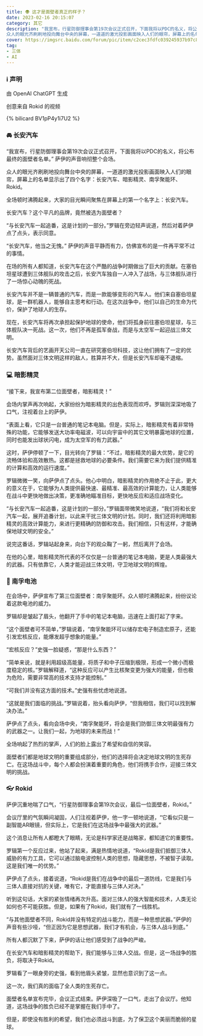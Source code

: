 ```yaml
---
title: 👽 这才是面壁者真正的样子？
date: 2023-02-16 20:15:07
category: 其它
description: "我宣布，行星防御理事会第19次会议正式召开，下面我将以PDC的名义，将公布最终的面壁者名单。” 萨伊的声音响彻整个会场。
众人的眼光齐刷刷地投向舞台中央的屏幕，一道道的激光投影画面映入人们的眼帘，屏幕上的名单显示出了四个名字：长安汽车、暗影精灵、南孚聚能环、Rokid。"
cover: https://imgsrc.baidu.com/forum/pic/item/c2cec3fdfc039245937b97c8c294a4c27c1e252e.jpg
tag:
- 三体
- AI
---
```


### ℹ️ 声明

由 OpenAI ChatGPT 生成

创意来自 Rokid 的视频

{% bilicard BV1pP4y1i7U2 %}

### 🚘 长安汽车

“我宣布，行星防御理事会第19次会议正式召开，下面我将以PDC的名义，将公布最终的面壁者名单。” 萨伊的声音响彻整个会场。

众人的眼光齐刷刷地投向舞台中央的屏幕，一道道的激光投影画面映入人们的眼帘，屏幕上的名单显示出了四个名字：长安汽车、暗影精灵、南孚聚能环、Rokid。

全场顿时沸腾起来，大家的目光瞬间聚焦在屏幕上的第一个名字上：长安汽车。

长安汽车？这个平凡的品牌，竟然被选为面壁者？

“与长安汽车一起追番，这是计划的一部分。”罗辑在旁边轻声说道，然后对着萨伊点了点头，表示同意。

“长安汽车，他当之无愧。” 萨伊的声音平静而有力，仿佛宣布的是一件再平常不过的事情。

在场的所有人都知道，长安汽车在这个严酷的战争时期做出了巨大的贡献。在塞伯坦星球遭到三体舰队的攻击之后，长安汽车独自一人冲入了战场，与三体舰队进行了一场惊心动魄的死战。

长安汽车并不是一辆普通的汽车，而是一款能够变形的汽车人。他们来自塞伯坦星球，是一群机器人，能够自主思考和行动。在这次战争中，他们以自己的生命为代价，保护了地球人的生存。

现在，长安汽车将再次承担起保护地球的使命，他们将孤身前往塞伯坦星球，与三体舰队决一死战。这一次，他们不再是孤军奋战，而是与太空军一起迎战三体文明。

长安汽车背后的艺画开天公司一直在研究塞伯坦科技，这让他们拥有了一定的优势。虽然面对三体文明这样的敌人，胜算并不大，但是长安汽车却毫不退缩。

### 💻 暗影精灵

“接下来，我宣布第二位面壁者，暗影精灵！”

会场内掌声再次响起，大家纷纷为暗影精灵的出色表现而欢呼。罗辑则深深地吸了口气，注视着台上的萨伊。

“表面上看，它只是一台普通的笔记本电脑。但是，实际上，暗影精灵有着非常特殊的功能，它能够发送大功率电磁波，可以向宇宙中的其它文明暴露地球的位置，同时也能发出球状闪电，成为太空军的有力武器。”

这时，萨伊停顿了一下，目光转向了罗辑：“不过，暗影精灵的最大优势，是它的流畅体验和高效散热。这都是拯救地球的必要条件。我们需要它来为我们提供精准的计算和高效的运行速度。”

罗辑微微一笑，向萨伊点了点头。他心中明白，暗影精灵的作用绝不止于此，更大的意义在于，它能够为人类提供最快速、最精准、最高效的计算能力，让人类能够在战斗中更快地做出决策，更准确地瞄准目标，更快地反应和适应战场变化。

“与长安汽车一起追番，这是计划的一部分。”罗辑面带微笑地说道，“我们将和长安汽车一起，展开追番计划，以此来干扰三体文明的计划。同时，我们还将利用暗影精灵的高效计算能力，来进行更精确的防御和攻击。我们相信，只有这样，才能确保地球文明的安全。”

说完这番话，罗辑站起身来，向台下的观众鞠了一躬，然后离开了会场。

在他的心里，暗影精灵所代表的不仅仅是一台普通的笔记本电脑，更是人类最强大的武器。只有依靠它，人类才能迎战三体文明，守卫地球文明的辉煌。

### 🔋 南孚电池

在会场中，萨伊宣布了第三位面壁者：南孚聚能环。众人顿时沸腾起来，纷纷议论着这款电池的威力。

罗辑却是皱起了眉头，他翻开了手中的笔记本电脑，迅速在上面打起了字来。

“这个面壁者可不简单，”罗辑说着，“南孚聚能环可以储存宏电子制造宏原子，还能引发宏核反应，能爆发超乎想象的能量。”

“宏核反应？”史强一脸疑惑，“那是什么东西？”

“简单来说，就是利用超级高能量，将质子和中子压缩到极限，形成一个微小而极度稳定的核。”罗辑解释道，“这种反应可以产生比核聚变更为强大的能量，但也极为危险，需要非常高的技术支持才能控制。”

“可我们并没有这方面的技术。”史强有些忧虑地说道。

“这就是我们面临的挑战。”罗辑说着，抬头看向萨伊，“但我相信，我们可以找到解决办法。”

萨伊点了点头，看向会场中央，“南孚聚能环，将会是我们防御三体文明最强有力的武器之一。让我们一起，为地球的未来而战！”

全场响起了热烈的掌声，人们的脸上露出了希望和自信的笑容。

面壁者们都是地球文明的重要组成部分，他们的选择将会决定地球文明的生死存亡。在这场战斗中，每个人都会扮演着重要的角色，他们将携手合作，迎接三体文明的挑战。

### 👓 Rokid

萨伊沉重地喘了口气，“行星防御理事会第19次会议，最后一位面壁者，Rokid。”

会议厅里的气氛瞬间凝固，人们注视着萨伊，他一字一顿地说道，“它看似只是一副智能AR眼镜，但实际上，它是我们在这场战争中最强大的武器。”

这个消息让所有人都瞪大了眼睛，无论是科学家还是战略家，都知道它的重要性。

罗辑第一个反应过来，他站了起来，满是热情地说道，“Rokid是我们抵御三体人威胁的有力工具，它可以通过脑电波控制人类的思想，隐藏思想，不被智子读取。这是我们唯一的优势。”

萨伊点了点头，接着说道，“Rokid是我们在战争中的最后一道防线，它是我们与三体人直接对抗的关键，唯有它，才能直接与三体人对决。”

听到这句话，大家的紧张情绪再次升高。面对三体人的强大智能和技术，人类无论如何也不可能获胜。但是，如果有了Rokid，我们就有了一线胜机。

“与其他面壁者不同，Rokid并没有特定的战斗能力，而是一种思想武器。”萨伊的声音有些沙哑，“但正因为它是思想武器，我们才有机会，与三体人战斗到底。”

所有人都沉默了下来，萨伊的话让他们感受到了战争的严峻。

在长安汽车和暗影精灵的帮助下，我们能够与三体人交战。但是，这一场战争的胜负，将取决于Rokid。

罗辑看了一眼身旁的史强，看到他眉头紧皱，显然也意识到了这一点。

这一次，我们真的面临了全人类的生死存亡。

面壁者名单宣布完毕，会议正式结束。萨伊深吸了一口气，走出了会议厅。他知道，这场战争的胜负已经不是掌握在我们手中了。

但是，即使没有胜利的希望，我们也必须战斗到底，为了保卫这个美丽而脆弱的星球。
